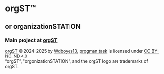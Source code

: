 # orgST™
## or organizationSTATION  
### Main project at [orgST](https://github.com/MakiDevelops/orgST)
[orgST](https://github.com/MakiDevelops/orgST) © 2024-2025 by [Wdboyes13](https://github.com/Wdboyes13), [progman.task](https://github.com/MakiDevelops) is licensed under [CC BY-NC-ND 4.0](https://creativecommons.org/licenses/by-nc-nd/4.0/)  
“orgST”, "orgonizationSTATION", and the orgST logo are trademarks of orgST.
